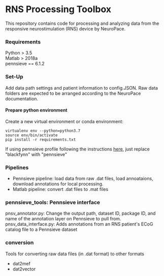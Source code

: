# RNS Processing Toolbox

This repository contains code for processing and analyzing data from the responsive neurostimulation (RNS) device by NeuroPace. 

### Requirements

Python > 3.5    
Matlab > 2018a    
pennsieve == 6.1.2   

### Set-Up

Add data path settings and patient information to config.JSON. 
Raw data folders are expected to be arranged according to the NeuroPace documentation.

#### Prepare python environment

Create a new virtual environment or conda environment: 
 
```
virtualenv env --python=python3.7
source env/bin/activate
pip install -r requirements.txt
```

If using pennsieve profile following the instructions [here]( https://developer.blackfynn.io/python/latest/quickstart.html), just replace "blackfynn" with "pennsieve"

### Pipelines

- Pennsieve pipeline: load data from raw .dat files, load annoataions, download annotations for local processing. 
- Matlab pipeline: convert .dat files to .mat files

### pennsieve_tools: Pennsieve interface

pnsv_annotator.py: Change the output path, dataset ID, package ID, and name of the annotation layer on Pennsieve to pull from.  
pnsv_data_interface.py: Adds annotations from an RNS patient's ECoG catalog file to a Pennsieve dataset

### conversion
Tools for converting raw data files (in .dat format) to other formats

- dat2mef
- dat2vector





